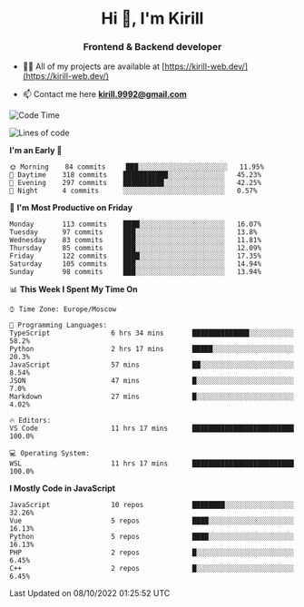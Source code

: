 <h1 align="center">Hi 👋, I'm Kirill</h1>
<h3 align="center">Frontend & Backend developer</h3>

- 👨‍💻 All of my projects are available at [https://kirill-web.dev/](https://kirill-web.dev/)

- 📫 Contact me here **kirill.9992@gmail.com**











<!--START_SECTION:waka-->
![Code Time](http://img.shields.io/badge/Code%20Time-1%2C147%20hrs%2059%20mins-blue)

![Lines of code](https://img.shields.io/badge/From%20Hello%20World%20I%27ve%20Written-526%20Thousand%20lines%20of%20code-blue)

**I'm an Early 🐤** 

```text
🌞 Morning    84 commits     ███░░░░░░░░░░░░░░░░░░░░░░   11.95% 
🌆 Daytime    318 commits    ███████████░░░░░░░░░░░░░░   45.23% 
🌃 Evening    297 commits    ██████████░░░░░░░░░░░░░░░   42.25% 
🌙 Night      4 commits      ░░░░░░░░░░░░░░░░░░░░░░░░░   0.57%

```
📅 **I'm Most Productive on Friday** 

```text
Monday       113 commits    ████░░░░░░░░░░░░░░░░░░░░░   16.07% 
Tuesday      97 commits     ███░░░░░░░░░░░░░░░░░░░░░░   13.8% 
Wednesday    83 commits     ███░░░░░░░░░░░░░░░░░░░░░░   11.81% 
Thursday     85 commits     ███░░░░░░░░░░░░░░░░░░░░░░   12.09% 
Friday       122 commits    ████░░░░░░░░░░░░░░░░░░░░░   17.35% 
Saturday     105 commits    ███░░░░░░░░░░░░░░░░░░░░░░   14.94% 
Sunday       98 commits     ███░░░░░░░░░░░░░░░░░░░░░░   13.94%

```


📊 **This Week I Spent My Time On** 

```text
⌚︎ Time Zone: Europe/Moscow

💬 Programming Languages: 
TypeScript               6 hrs 34 mins       ██████████████░░░░░░░░░░░   58.2% 
Python                   2 hrs 17 mins       █████░░░░░░░░░░░░░░░░░░░░   20.3% 
JavaScript               57 mins             ██░░░░░░░░░░░░░░░░░░░░░░░   8.54% 
JSON                     47 mins             █░░░░░░░░░░░░░░░░░░░░░░░░   7.0% 
Markdown                 27 mins             █░░░░░░░░░░░░░░░░░░░░░░░░   4.02%

🔥 Editors: 
VS Code                  11 hrs 17 mins      █████████████████████████   100.0%

💻 Operating System: 
WSL                      11 hrs 17 mins      █████████████████████████   100.0%

```

**I Mostly Code in JavaScript** 

```text
JavaScript               10 repos            ████████░░░░░░░░░░░░░░░░░   32.26% 
Vue                      5 repos             ████░░░░░░░░░░░░░░░░░░░░░   16.13% 
Python                   5 repos             ████░░░░░░░░░░░░░░░░░░░░░   16.13% 
PHP                      2 repos             █░░░░░░░░░░░░░░░░░░░░░░░░   6.45% 
C++                      2 repos             █░░░░░░░░░░░░░░░░░░░░░░░░   6.45%

```



 Last Updated on 08/10/2022 01:25:52 UTC
<!--END_SECTION:waka-->
